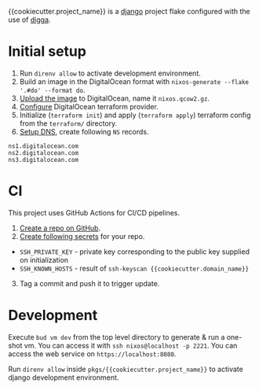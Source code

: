 {{cookiecutter.project_name}} is a [django](https://github.com/django/django) project flake configured with the use of [digga](https://github.com/divnix/digga).

# Initial setup

1. Run `direnv allow` to activate development environment.
2. Build an image in the DigitalOcean format with `nixos-generate --flake '.#do' --format do`.
3. [Upload the image](https://docs.digitalocean.com/products/images/custom-images/how-to/upload/) to DigitalOcean, name it `nixos.qcow2.gz`.
4. [Configure](https://registry.terraform.io/providers/digitalocean/digitalocean/latest/docs) DigitalOcean terraform provider.
5. Initialize (`terraform init`) and apply (`terraform apply`) terraform config from the `terraform/` directory.
6. [Setup DNS](https://docs.digitalocean.com/tutorials/dns-registrars/), create following `NS` records.
```
ns1.digitalocean.com
ns2.digitalocean.com
ns3.digitalocean.com
```

# CI

This project uses GitHub Actions for CI/CD pipelines. 

1. [Create a repo on GitHub](https://docs.github.com/en/get-started/quickstart/create-a-repo).
2. [Create following secrets](https://docs.github.com/en/actions/security-guides/encrypted-secrets#creating-encrypted-secrets-for-a-repository) for your repo.
  * `SSH_PRIVATE_KEY` - private key corresponding to the public key supplied on initialization
  * `SSH_KNOWN_HOSTS` - result of `ssh-keyscan {{cookiecutter.domain_name}}`
3. Tag a commit and push it to trigger update.

# Development

Execute `bud vm dev` from the top level directory to generate & run a one-shot vm. You can access it with `ssh nixos@localhost -p 2221`. You can access the web service on `https://localhost:8080`.

Run `direnv allow` inside `pkgs/{{cookiecutter.project_name}}` to activate django development environment.
